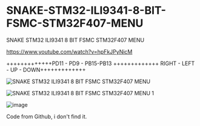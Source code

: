 # SNAKE-STM32-ILI9341-8-BIT-FSMC-STM32F407-MENU
SNAKE STM32 ILI9341 8 BIT FSMC STM32F407 MENU

https://www.youtube.com/watch?v=hpFkJPyNicM

+++++++++++++PD11 - PD9 - PB15-PB13 +++++++++++++ RIGHT - LEFT - UP - DOWN+++++++++++++

![SNAKE STM32 ILI9341 8 BIT FSMC STM32F407 MENU](https://github.com/offpic/SNAKE-STM32-ILI9341-8-BIT-FSMC-STM32F407-MENU/assets/31142397/72ab8bde-62e2-4bb0-86be-cc70d27df691)

![SNAKE STM32 ILI9341 8 BIT FSMC STM32F407 MENU 1](https://github.com/offpic/SNAKE-STM32-ILI9341-8-BIT-FSMC-STM32F407-MENU/assets/31142397/96a28082-ffab-4cc6-9737-459b47fadc50)

![image](https://github.com/offpic/SNAKE-STM32-ILI9341-8-BIT-FSMC-STM32F407-MENU/assets/31142397/1ee68fc1-b4fe-4c60-bcdc-43cb45174713)


Code from Github, i don't find it.
